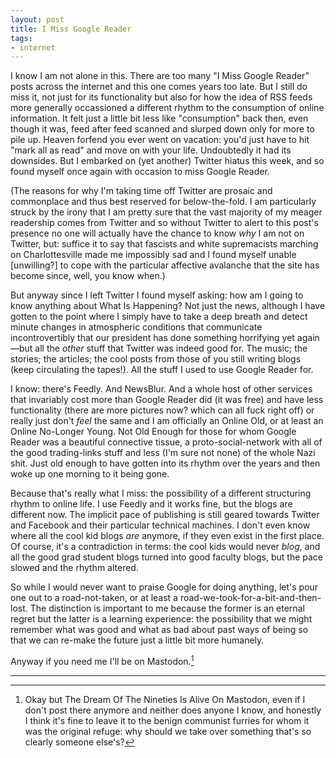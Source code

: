 ```yaml
---
layout: post
title: I Miss Google Reader
tags: 
- internet
---
```


I know I am not alone in this. There are too many "I Miss Google Reader" posts across the internet and this one comes years too late. But I still do miss it, not just for its functionality but also for how the idea of RSS feeds more generally occassioned a different rhythm to the consumption of online information. It felt just a little bit less like "consumption" back then, even though it was, feed after feed scanned and slurped down only for more to pile up. Heaven forfend you ever went on vacation: you'd just have to hit "mark all as read" and move on with your life. Undoubtedly it had its downsides. But I embarked on (yet another) Twitter hiatus this week, and so found myself once again with occasion to miss Google Reader. 

(The reasons for why I'm taking time off Twitter are prosaic and commonplace and thus best reserved for below-the-fold. I am particularly struck by the irony that I am pretty sure that the vast majority of my meager readership comes from Twitter and so without Twitter to alert to this post's presence no one will actually have the chance to know *why* I am not on Twitter, but: suffice it to say that fascists and white supremacists marching on Charlottesville made me impossibly sad and I found myself unable [unwilling?] to cope with the particular affective avalanche that the site has become since, well, you know when.)

But anyway since I left Twitter I found myself asking: how am I going to know anything about What Is Happening? Not just the news, although I have gotten to the point where I simply have to take a deep breath and detect minute changes in atmospheric conditions that communicate incontrovertibly that our president has done something horrifying yet again—but all the *other* stuff that Twitter was indeed good for. The music; the stories; the articles; the cool posts from those of you still writing blogs (keep circulating the tapes!). All the stuff I used to use Google Reader for. 

I know: there's Feedly. And NewsBlur. And a whole host of other services that invariably cost more than Google Reader did (it was free) and have less functionality (there are more pictures now? which can all fuck right off) or really just don't *feel* the same and I am officially an Online Old, or at least an Online No-Longer Young. Not Old Enough for those for whom Google Reader was a beautiful connective tissue, a proto-social-network with all of the good trading-links stuff and less (I'm sure not none) of the whole Nazi shit. Just old enough to have gotten into its rhythm over the years and then woke up one morning to it being gone. 

Because that's really what I miss: the possibility of a different structuring rhythm to online life. I use Feedly and it works fine, but the blogs are different now. The implicit pace of publishing is still geared towards Twitter and Facebook and their particular technical machines. I don't even know where all the cool kid blogs *are* anymore, if they even exist in the first place. Of course, it's a contradiction in terms: the cool kids would never *blog*, and all the good grad student blogs turned into good faculty blogs, but the pace slowed and the rhythm altered. 

So while I would never want to praise Google for doing anything, let's pour one out to a road-not-taken, or at least a road-we-took-for-a-bit-and-then-lost. The distinction is important to me because the former is an eternal regret but the latter is a learning experience: the possibility that we might remember what was good and what as bad about past ways of being so that we can re-make the future just a little bit more humanely. 

Anyway if you need me I'll be on Mastodon.[^1]

---

[^1]: Okay but The Dream Of The Nineties Is Alive On Mastodon, even if I don't post there anymore and neither does anyone I know, and honestly I think it's fine to leave it to the benign communist furries for whom it was the original refuge: why should we take over something that's so clearly someone else's?